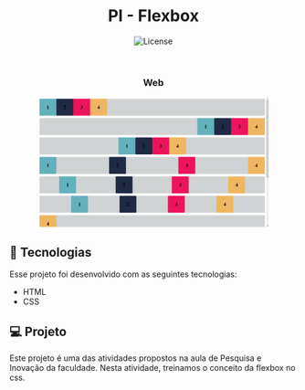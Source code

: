 <h1 align="center"> PI - Flexbox </h1>

<p align="center">
  <img alt="License" src="https://img.shields.io/static/v1?label=license&message=MIT&color=49AA26&labelColor=000000">
</p>

<br>

<div align="center" width='100%'>

  <h3>Web</h3>
  <img alt="portfólio na web" src=".github/preview.png" width='80%'>

</div>

## 🚀 Tecnologias

Esse projeto foi desenvolvido com as seguintes tecnologias:

- HTML
- CSS

## 💻 Projeto

Este projeto é uma das atividades propostos na aula de Pesquisa e Inovação da faculdade. Nesta atividade, treinamos o conceito da flexbox no css.